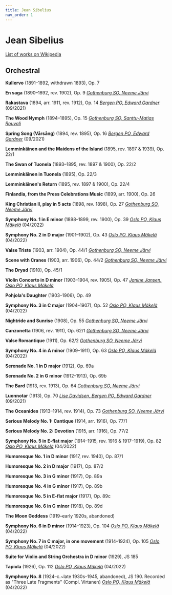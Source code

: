 ```yaml
---
title: Jean Sibelius
nav_order: 1
---
```


# Jean Sibelius

[List of works on Wikipedia](https://en.wikipedia.org/wiki/List_of_compositions_by_Jean_Sibelius#Table_of_compositions)

## Orchestral

**Kullervo** (1891–1892, withdrawn 1893), Op. 7

**En saga** (1890–1892, rev. 1902), Op. 9 [*Gothenburg SO, Neeme Järvi*](http://www.tidal.com/track/10212909)

**Rakastava** (1894, arr. 1911, rev. 1912), Op. 14 [*Bergen PO, Edward Gardner*](http://www.tidal.com/track/376339370) (09/2021)

**The Wood Nymph** (1894–1895), Op. 15 [*Gothenburg SO, Santtu-Matias Rouvali*](http://www.tidal.com/track/330312068)

**Spring Song (Vårsång)** (1894, rev. 1895), Op. 16 [*Bergen PO, Edward Gardner*](http://www.tidal.com/track/376339373) (09/2021)

**Lemminkäinen and the Maidens of the Island** (1895, rev. 1897 & 1939), Op. 22/1

**The Swan of Tuonela** (1893–1895, rev. 1897 & 1900), Op. 22/2

**Lemminkäinen in Tuonela** (1895), Op. 22/3

**Lemminkäinen's Return** (1895, rev. 1897 & 1900), Op. 22/4

**Finlandia, from the Press Celebrations Music** (1899, arr. 1900), Op. 26

**King Christian II, play in 5 acts** (1898, rev. 1898), Op. 27 [*Gothenburg SO, Neeme Järvi*](http://www.tidal.com/track/10212897)

**Symphony No. 1 in E minor** (1898–1899, rev. 1900), Op. 39 [*Oslo PO, Klaus Mäkelä*](http://www.tidal.com/track/221536041) (04/2022)

**Symphony No. 2 in D major** (1901–1902), Op. 43 [*Oslo PO, Klaus Mäkelä*](http://www.tidal.com/track/221536045) (04/2022)

**Valse Triste** (1903, arr. 1904), Op. 44/1 [*Gothenburg SO, Neeme Järvi*](http://www.tidal.com/track/10212911) 

**Scene with Cranes** (1903, arr. 1906), Op. 44/2 [*Gothenburg SO, Neeme Järvi*](http://www.tidal.com/track/10212912) 

**The Dryad** (1910), Op. 45/1

**Violin Concerto in D minor** (1903–1904, rev. 1905), Op. 47 [*Janine Jansen, Oslo PO, Klaus Mäkelä*](http://www.tidal.com/track/366555416)

**Pohjola's Daughter** (1903–1906), Op. 49

**Symphony No. 3 in C major** (1904–1907), Op. 52 [*Oslo PO, Klaus Mäkelä*](http://www.tidal.com/track/221536049) (04/2022)

**Nightride and Sunrise** (1908), Op. 55 [*Gothenburg SO, Neeme Järvi*](http://www.tidal.com/track/10212904)

**Canzonetta** (1906, rev. 1911), Op. 62/1 [*Gothenburg SO, Neeme Järvi*](http://www.tidal.com/track/10212913)

**Valse Romantique** (1911), Op. 62/2 [*Gothenburg SO, Neeme Järvi*](http://www.tidal.com/track/10212914)

**Symphony No. 4 in A minor** (1909–1911), Op. 63 [*Oslo PO, Klaus Mäkelä*]() (04/2022)

**Serenade No. 1 in D major** (1912), Op. 69a

**Serenade No. 2 in G minor** (1912–1913), Op. 69b

**The Bard** (1913, rev. 1913), Op. 64 [*Gothenburg SO, Neeme Järvi*](http://www.tidal.com/track/10212915)

**Luonnotar** (1913), Op. 70 [*Lise Davidsen, Bergen PO, Edward Gardner*](http://www.tidal.com/track/376339359) (09/2021)

**The Oceanides** (1913–1914, rev. 1914), Op. 73 [*Gothenburg SO, Neeme Järvi*](http://www.tidal.com/track/10212896)

**Serious Melody No. 1: Cantique** (1914, arr. 1916), Op. 77/1

**Serious Melody No. 2: Devotion** (1915, arr. 1916), Op. 77/2

**Symphony No. 5 in E-flat major** (1914–1915, rev. 1916 & 1917–1919), Op. 82 [*Oslo PO, Klaus Mäkelä*](http://www.tidal.com/track/221536056) (04/2022)

**Humoresque No. 1 in D minor** (1917, rev. 1940), Op. 87/1

**Humoresque No. 2 in D major** (1917), Op. 87/2

**Humoresque No. 3 in G minor** (1917), Op. 89a

**Humoresque No. 4 in G minor** (1917), Op. 89b

**Humoresque No. 5 in E-flat major** (1917), Op. 89c

**Humoresque No. 6 in G minor** (1918), Op. 89d

**The Moon Goddess** (1919–early 1920s, abandoned)

**Symphony No. 6 in D minor** (1914–1923), Op. 104 [*Oslo PO, Klaus Mäkelä*](http://www.tidal.com/track/221536059) (04/2022)

**Symphony No. 7 in C major, in one movement** (1914–1924), Op. 105 [*Oslo PO, Klaus Mäkelä*](http://www.tidal.com/track/221536063) (04/2022)

**Suite for Violin and String Orchestra in D minor** (1929), JS 185

**Tapiola** (1926), Op. 112 [*Oslo PO, Klaus Mäkelä*](http://www.tidal.com/track/221536067) (04/2022)

**Symphony No. 8** (1924–c.~late 1930s–1945, abandoned), JS 190. Recorded as "Three Late Fragments" (Compl. Virtanen) [*Oslo PO, Klaus Mäkelä*](http://www.tidal.com/track/221536068) (04/2022)
